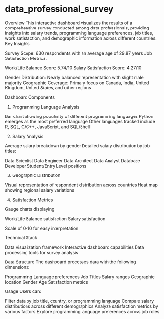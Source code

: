 # data_professional_survey

Overview
This interactive dashboard visualizes the results of a comprehensive survey conducted among data professionals, providing insights into salary trends, programming language preferences, job titles, work satisfaction, and demographic information across different countries.
Key Insights

Survey Scope: 630 respondents with an average age of 29.87 years
Job Satisfaction Metrics:

Work/Life Balance Score: 5.74/10
Salary Satisfaction Score: 4.27/10


Gender Distribution: Nearly balanced representation with slight male majority
Geographic Coverage: Primary focus on Canada, India, United Kingdom, United States, and other regions

Dashboard Components
1. Programming Language Analysis

Bar chart showing popularity of different programming languages
Python emerges as the most preferred language
Other languages tracked include R, SQL, C/C++, JavaScript, and SQL/Shell

2. Salary Analysis

Average salary breakdown by gender
Detailed salary distribution by job titles:

Data Scientist
Data Engineer
Data Architect
Data Analyst
Database Developer
Student/Entry Level positions



3. Geographic Distribution

Visual representation of respondent distribution across countries
Heat map showing regional salary variations

4. Satisfaction Metrics

Gauge charts displaying:

Work/Life Balance satisfaction
Salary satisfaction


Scale of 0-10 for easy interpretation

Technical Stack

Data visualization framework
Interactive dashboard capabilities
Data processing tools for survey analysis

Data Structure
The dashboard processes data with the following dimensions:

Programming Language preferences
Job Titles
Salary ranges
Geographic location
Gender
Age
Satisfaction metrics

Usage
Users can:

Filter data by job title, country, or programming language
Compare salary distributions across different demographics
Analyze satisfaction metrics by various factors
Explore programming language preferences across job roles
